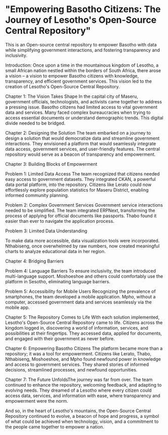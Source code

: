 # "Empowering Basotho Citizens: The Journey of Lesotho's Open-Source Central Repository"

This is an Open-source central repository to empower Basotho with data while simplifying government interactions, and fostering transparency and inclusivity.

Introduction: Once upon a time in the mountainous kingdom of Lesotho, a small African nation nestled within the borders of South Africa, there arose a vision – a vision to empower Basotho citizens with knowledge, transparency, and efficient government services. This vision led to the creation of Lesotho's Open-Source Central Repository.

Chapter 1: The Vision Takes Shape In the capital city of Maseru, government officials, technologists, and activists came together to address a pressing issue. Basotho citizens had limited access to vital government data and services. Many faced complex bureaucracies when trying to access essential documents or understand demographic trends. This digital divide needed to be bridged.

Chapter 2: Designing the Solution
The team embarked on a journey to design a solution that would democratize data and streamline government interactions. They envisioned a platform that would seamlessly integrate data access, government services, and user-friendly features. The central repository would serve as a beacon of transparency and empowerment.


Chapter 3: Building Blocks of Empowerment

Problem 1: Limited Data Access
The team recognized that citizens needed easy access to government datasets. They integrated CKAN, a powerful data portal platform, into the repository. Citizens like Lerato could now effortlessly explore population statistics for Maseru District, enabling informed community planning.

Problem 2: Complex Government Services
Government service interactions needed to be simplified. The team integrated ERPNext, transforming the process of applying for official documents like passports. Thabo found it easier than ever to navigate the application process.


Problem 3: Limited Data Understanding

To make data more accessible, data visualization tools were incorporated. Nthabiseng, once overwhelmed by raw numbers, now created meaningful charts to analyze educational data in her region.


Chapter 4: Bridging Barriers

Problem 4: Language Barriers
To ensure inclusivity, the team introduced multi-language support. Moshoeshoe and others could comfortably use the platform in Sesotho, eliminating language barriers.

Problem 5: Accessibility for Mobile Users Recognizing the prevalence of smartphones, the team developed a mobile application. Mpho, without a computer, accessed government data and services seamlessly via the mobile app.

Chapter 5: The Repository Comes to Life
With each solution implemented, Lesotho's Open-Source Central Repository came to life. Citizens across the kingdom logged in, discovering a world of information, services, and possibilities at their fingertips. They accessed data, applied for documents, and engaged with their government as never before.

Chapter 6: Empowering Basotho Citizens
The platform became more than a repository; it was a tool for empowerment. Citizens like Lerato, Thabo, Nthabiseng, Moshoeshoe, and Mpho found newfound power in knowledge and access to government services. They shared stories of informed decisions, streamlined processes, and newfound opportunities.

Chapter 7: The Future UnfoldsThe journey was far from over. The team continued to enhance the repository, welcoming feedback, and adapting to evolving needs. They dreamed of a Lesotho where every citizen could access data, services, and information with ease, where transparency and empowerment were the norm.

And so, in the heart of Lesotho's mountains, the Open-Source Central Repository continued to evolve, a beacon of hope and progress, a symbol of what could be achieved when technology, vision, and a commitment to the people came together to empower a nation.
